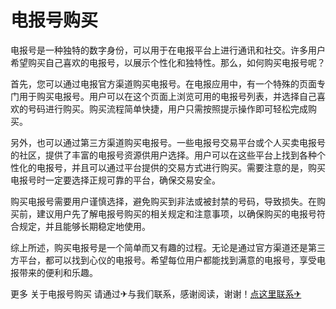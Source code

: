 # 电报号购买

电报号是一种独特的数字身份，可以用于在电报平台上进行通讯和社交。许多用户希望购买自己喜欢的电报号，以展示个性化和独特性。那么，如何购买电报号呢？

首先，您可以通过电报官方渠道购买电报号。在电报应用中，有一个特殊的页面专门用于购买电报号。用户可以在这个页面上浏览可用的电报号列表，并选择自己喜欢的号码进行购买。购买流程简单快捷，用户只需按照提示操作即可轻松完成购买。

另外，也可以通过第三方渠道购买电报号。一些电报号交易平台或个人买卖电报号的社区，提供了丰富的电报号资源供用户选择。用户可以在这些平台上找到各种个性化的电报号，并且可以通过平台提供的交易方式进行购买。需要注意的是，购买电报号时一定要选择正规可靠的平台，确保交易安全。

购买电报号需要用户谨慎选择，避免购买到非法或被封禁的号码，导致损失。在购买前，建议用户先了解电报号购买的相关规定和注意事项，以确保购买的电报号符合规定，并且能够长期稳定地使用。

综上所述，购买电报号是一个简单而又有趣的过程。无论是通过官方渠道还是第三方平台，都可以找到心仪的电报号。希望每位用户都能找到满意的电报号，享受电报带来的便利和乐趣。

更多 关于电报号购买 请通过✈与我们联系，感谢阅读，谢谢！[点这里联系✈](https://t.me/lm66bot)